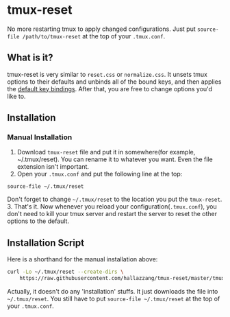 # tmux-reset

No more restarting tmux to apply changed configurations.
Just put `source-file /path/to/tmux-reset` at the top of your `.tmux.conf`.

## What is it?

tmux-reset is very similar to `reset.css` or `normalize.css`.
It unsets tmux options to their defaults and unbinds all of the bound keys,
and then applies the [default key bindings][default-key-bindings].
After that, you are free to change options you'd like to.

## Installation

### Manual Installation

1. Download `tmux-reset` file and put it in somewhere(for example, ~/.tmux/reset).
You can rename it to whatever you want. Even the file extension isn't important.
2. Open your `.tmux.conf` and put the following line at the top:
```tmux
source-file ~/.tmux/reset
```
Don't forget to change `~/.tmux/reset` to the location you put the `tmux-reset`.
3. That's it. Now whenever you reload your configuration(`.tmux.conf`),
you don't need to kill your tmux server and restart the server to
reset the other options to the default.

## Installation Script

Here is a shorthand for the manual installation above:
```bash
curl -Lo ~/.tmux/reset --create-dirs \
    https://raw.githubusercontent.com/hallazzang/tmux-reset/master/tmux-reset
```

Actually, it doesn't do any 'installation' stuffs. It just downloads the file
into `~/.tmux/reset`. You still have to put `source-file ~/.tmux/reset` at
the top of your `.tmux.conf`.

[default-key-bindings]: https://github.com/tmux/tmux/blob/2.6/key-bindings.c#L158-L385

